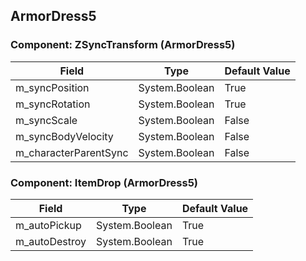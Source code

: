 ## ArmorDress5

### Component: ZSyncTransform (ArmorDress5)

|Field|Type|Default Value|
|-----|----|-------------|
|m_syncPosition|System.Boolean|True|
|m_syncRotation|System.Boolean|True|
|m_syncScale|System.Boolean|False|
|m_syncBodyVelocity|System.Boolean|False|
|m_characterParentSync|System.Boolean|False|

### Component: ItemDrop (ArmorDress5)

|Field|Type|Default Value|
|-----|----|-------------|
|m_autoPickup|System.Boolean|True|
|m_autoDestroy|System.Boolean|True|

